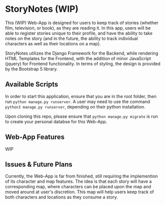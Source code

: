 # StoryNotes (WIP)

This (WIP) Web-App is designed for users to keep track of stories (whether film, television, or book), as they are reading it. In this app, users will be able to register stories unique to their profile, and have the ability to take notes on the story (and in the future, the ability to track individual characters as well as their locations on a map).

StoryNotes utilizes the Django Framework for the Backend, while rendering HTML Templates for the Frontend, with the addition of minor JavaScript (jquery) for Frontend functionality. In terms of styling, the design is provided by the Bootstrap 5 library.

## Available Scripts

In order to start this application, ensure that you are in the root folder, then run `python manage.py runserver`. A user may need to use the command `python3 manage.py runserver`, depending on their python installation.

Upon cloning this repo, please ensure that `python manage.py migrate` is run to create your personal databse for this Web-App.

## Web-App Features

WIP

## Issues & Future Plans

Currently, the Web-App is far from finished, still requiring the implemention of its character and map features. The idea is that each story will have a corresponding map, where characters can be placed upon the map and moved around at user's discretion. This map will help users keep track of both characters and locations as they consume a story.
